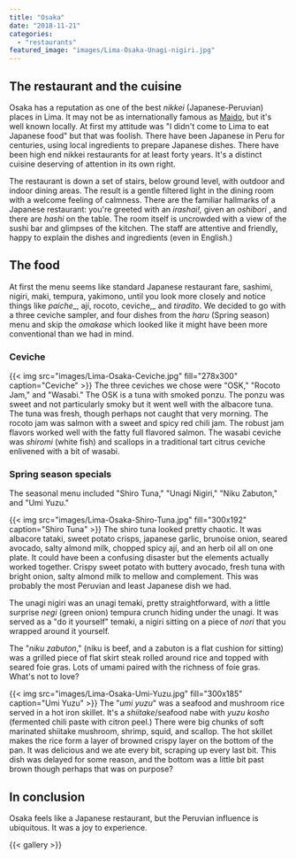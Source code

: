```yaml
---
title: "Osaka"
date: "2018-11-21"
categories: 
  - "restaurants"
featured_image: "images/Lima-Osaka-Unagi-nigiri.jpg"
---
```

## The restaurant and the cuisine

Osaka has a reputation as one of the best _nikkei_
(Japanese-Peruvian) places in Lima. It may not be as internationally
famous as [Maido](/maido/), but it's well
known locally. At first my attitude was "I didn't come to Lima to eat
Japanese food" but that was foolish. There have been Japanese in Peru
for centuries, using local ingredients to prepare Japanese
dishes. There have been high end nikkei restaurants for at least forty
years. It's a distinct cuisine deserving of attention in its own
right.

The restaurant is down a set of stairs, below ground level, with
outdoor and indoor dining areas. The result is a gentle filtered light
in the dining room with a welcome feeling of calmness. There are the
familiar hallmarks of a Japanese restaurant: you're greeted with an
_irashai!,_ given an _oshibori_ , and there are _hashi_ on the
table. The room itself is uncrowded with a view of the sushi bar and
glimpses of the kitchen. The staff are attentive and friendly, happy
to explain the dishes and ingredients (even in English.)

## The food

At first the menu seems like standard Japanese restaurant fare,
sashimi, nigiri, maki, tempura, yakimono, until you look more closely
and notice things like _paiche__, ají, rocoto, ceviche,_ and
_tiradito_. We decided to go with a three ceviche sampler, and four
dishes from the _haru_ (Spring season) menu and skip the _omakase_
which looked like it might have been more conventional than we had in
mind.

### Ceviche

{{< img src="images/Lima-Osaka-Ceviche.jpg" fill="278x300" caption="Ceviche" >}}
The three ceviches we chose were "OSK," "Rocoto Jam," and "Wasabi."
The OSK is a tuna with smoked ponzu. The ponzu was sweet and not
particularly smoky but it went well with the albacore tuna. The tuna
was fresh, though perhaps not caught that very morning. The rocoto jam
was salmon with a sweet and spicy red chili jam. The robust jam
flavors worked well with the fatty full flavored salmon. The wasabi
ceviche was _shiromi_ (white fish) and scallops in a traditional tart
citrus ceviche enlivened with a bit of wasabi.

### Spring season specials

The seasonal menu included "Shiro Tuna," "Unagi Nigiri," "Niku
Zabuton," and "Umi Yuzu."

{{< img src="images/Lima-Osaka-Shiro-Tuna.jpg" fill="300x192" caption="Shiro Tuna" >}}
The shiro tuna looked pretty chaotic. It was albacore tataki, sweet
potato crisps, japanese garlic, brunoise onion, seared avocado, salty
almond milk, chopped spicy ají, and an herb oil all on one plate. It
could have been a confusing disaster but the elements actually worked
together. Crispy sweet potato with buttery avocado, fresh tuna with
bright onion, salty almond milk to mellow and complement. This was
probably the most Peruvian and least Japanese dish we had.

The unagi nigiri was an unagi temaki, pretty straightforward, with a
little surprise _negi_ (green onion) tempura crunch hiding under the
unagi. It was served as a "do it yourself" temaki, a nigiri sitting on
a piece of _nori_ that you wrapped around it yourself.

The "_niku zabuton_," (niku is beef, and a zabuton is a flat cushion
for sitting) was a grilled piece of flat skirt steak rolled around
rice and topped with seared foie gras. Lots of umami paired with the
richness of foie gras. What's not to love?

{{< img src="images/Lima-Osaka-Umi-Yuzu.jpg" fill="300x185" caption="Umi Yuzu" >}}
The "_umi yuzu_" was a seafood and mushroom rice served in a hot iron
skillet. It's a _shiitake_/seafood nabe with _yuzu kosho_ (fermented
chili paste with citron peel.) There were big chunks of soft marinated
shiitake mushroom, shrimp, squid, and scallop. The hot skillet makes
the rice form a layer of browned crispy layer on the bottom of the
pan. It was delicious and we ate every bit, scraping up every last
bit. This dish was delayed for some reason, and the bottom was a
little bit past brown though perhaps that was on purpose?

## In conclusion

Osaka feels like a Japanese restaurant, but the Peruvian influence is
ubiquitous. It was a joy to experience.

{{< gallery >}}
